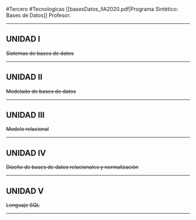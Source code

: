 #Tercero #Tecnologicas 
[[basesDatos_IIA2020.pdf|Programa Sintético: Bases de Datos]]
Profesor: 
____

## UNIDAD I
~~Sistemas de bases de datos~~
____

## UNIDAD II
~~Modelado de bases de datos~~
____

## UNIDAD III
~~Modelo relacional~~
____

## UNIDAD IV
~~Diseño de bases de datos relacionales y normalización~~
____

## UNIDAD V
~~Lenguaje SQL~~
____


